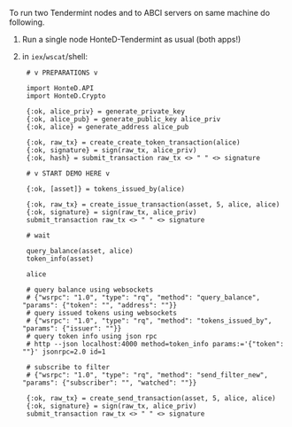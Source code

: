 To run two Tendermint nodes and to ABCI servers on same machine do following.

1. Run a single node HonteD-Tendermint as usual (both apps!)
7. in `iex`/`wscat`/shell:

        # v PREPARATIONS v
        
        import HonteD.API
        import HonteD.Crypto
    
        {:ok, alice_priv} = generate_private_key
        {:ok, alice_pub} = generate_public_key alice_priv
        {:ok, alice} = generate_address alice_pub
        
        {:ok, raw_tx} = create_create_token_transaction(alice)
        {:ok, signature} = sign(raw_tx, alice_priv)
        {:ok, hash} = submit_transaction raw_tx <> " " <> signature
        
        # v START DEMO HERE v
        
        {:ok, [asset]} = tokens_issued_by(alice)
        
        {:ok, raw_tx} = create_issue_transaction(asset, 5, alice, alice)
        {:ok, signature} = sign(raw_tx, alice_priv)
        submit_transaction raw_tx <> " " <> signature
        
        # wait

        query_balance(asset, alice)
        token_info(asset)
        
        alice
        
        # query balance using websockets
        # {"wsrpc": "1.0", "type": "rq", "method": "query_balance", "params": {"token": "", "address": ""}}
        # query issued tokens using websockets
        # {"wsrpc": "1.0", "type": "rq", "method": "tokens_issued_by", "params": {"issuer": ""}}
        # query token info using json rpc
        # http --json localhost:4000 method=token_info params:='{"token": ""}' jsonrpc=2.0 id=1
        
        # subscribe to filter
        # {"wsrpc": "1.0", "type": "rq", "method": "send_filter_new", "params": {"subscriber": "", "watched": ""}}
        
        {:ok, raw_tx} = create_send_transaction(asset, 5, alice, alice)
        {:ok, signature} = sign(raw_tx, alice_priv)
        submit_transaction raw_tx <> " " <> signature
